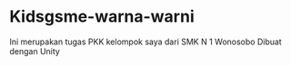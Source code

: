 # Kidsgsme-warna-warni
Ini merupakan tugas PKK kelompok saya dari SMK N 1 Wonosobo
Dibuat dengan Unity
